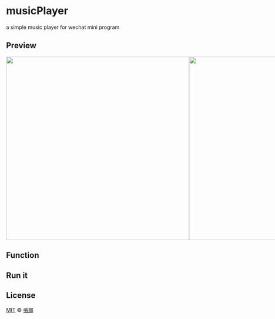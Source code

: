 # musicPlayer
a simple music player for wechat mini program

## Preview
<div style="display: flex">
 <img src="https://github.com/MaricoCheung/wx-musicPlayer/blob/main/assets/prototype.png" height="498" style="flex: 1"/>
     <img src="F:\02-WebDev\wx-demo\wx-musicPlayer\assets\preview.png" height="498" style="flex: 1"/>
</div>


## Function

## Run it

## License

[MIT](https://github.com/MaricoCheung/wx-musicPlayer/blob/main/LICENSE)  ©  [張郎](https://github.com/MaricoCheung)



<div style="display:flex">
    <div style="flex: 1">


